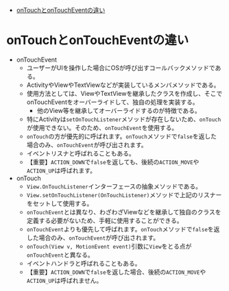 <!-- TOC depthFrom:1 depthTo:6 withLinks:1 updateOnSave:1 orderedList:0 -->

- [onTouchとonTouchEventの違い](#ontouchontouchevent違)

<!-- /TOC -->


# onTouchとonTouchEventの違い

- onTouchEvent
  - ユーザーがUIを操作した場合にOSが呼び出すコールバックメソッドである。
  - ActivityやViewやTextViewなどが実装しているメンバメソッドである。
  - 使用方法としては、ViewやTextViewを継承したクラスを作成し、そこでonTouchEventをオーバーライドして、独自の処理を実装する。
    - 他のView等を継承してオーバーライドするのが特徴である。
  - 特にActivityは`setOnTouchListener`メソッドが存在しないため、`onTouch`が使用できない。そのため、`onTouchEvent`を使用する。
  - `onTouch`の方が優先的に呼ばれます。`onTouch`メソッドで`false`を返した場合のみ、`onTouchEvent`が呼び出されます。
  - イベントリスナと呼ばれることもある。
  - 【重要】`ACTION_DOWN`で`false`を返しても、後続の`ACTION_MOVE`や`ACTION_UP`は呼ばれます。
- onTouch
  - `View.OnTouchListener`インターフェースの抽象メソッドである。
  - `View.setOnTouchListener(OnTouchListener)`メソッドで上記のリスナーをセットして使用する。
  - `onTouchEvent`とは異なり、わざわざViewなどを継承して独自のクラスを定義する必要がないため、手軽に使用することができる。
  - `onTouchEvent`よりも優先して呼ばれます。`onTouch`メソッドで`false`を返した場合のみ、`onTouchEvent`が呼び出されます。
  - `onTouch(View v, MotionEvent event)`引数に`View`をとる点が`onTouchEvent`と異なる。
  - イベントハンドラと呼ばれることもある。
  - 【重要】`ACTION_DOWN`で`false`を返した場合、後続の`ACTION_MOVE`や`ACTION_UP`は呼ばれません。
